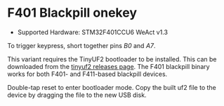 # F401 Blackpill onekey

* Supported Hardware: STM32F401CCU6 WeAct v1.3

To trigger keypress, short together pins *B0* and *A7*.

This variant requires the TinyUF2 bootloader to be installed. This can be downloaded from the [tinyuf2 releases page](https://github.com/adafruit/tinyuf2/releases). The F401 blackpill binary works for both F401- and F411-based blackpill devices.

Double-tap reset to enter bootloader mode. Copy the built uf2 file to the device by dragging the file to the new USB disk.
